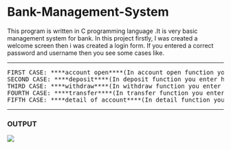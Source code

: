 # Bank-Management-System
This program is written in C programming language .It is very basic management system for bank.
In this project firstly, I was created a welcome screen then i was created  a login form.
If you entered a correct password and username then you see  some cases like.
<hr>
<pre>
FIRST CASE: ****account open****(In account open function you enter some personal detail like name, phone number,dob etc .)
SECOND CASE: ****deposit****(In deposit function you enter how many amount you want to deposit?)
THIRD CASE: ****withdraw****(In withdraw function you enter the amount you want to withdraw)
FOURTH CASE: ****transfer****(In transfer function you enter the amount you want to transfer)
FIFTH CASE: ****detail of account****(In detail function you get your all bank detail)
</pre>
<hr>
<h3>OUTPUT</h3>
<img src="![Screenshot (224)](https://user-images.githubusercontent.com/92047366/172446890-6f55feb5-4682-47aa-bb8f-571e14c528c6.png)">
